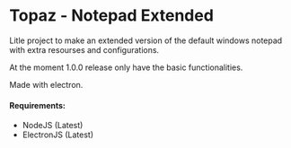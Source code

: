# Topaz - Notepad Extended

 Litle project to make an extended version of the default windows notepad with extra resourses and configurations.
 
 At the moment 1.0.0 release only have the basic functionalities.
 
 Made with electron.
 
 #### Requirements:
 - NodeJS (Latest)
 - ElectronJS (Latest)
